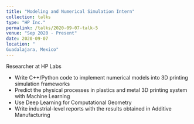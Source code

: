 ```yaml
---
title: "Modeling and Numerical Simulation Intern"
collection: talks
type: "HP Inc."
permalink: /talks/2020-09-07-talk-5
venue: "Sep 2020 - Present"
date: 2020-09-07
location: "
Guadalajara, Mexico"
---
```


 Researcher at HP Labs

 *	Write C++/Python code to implement numerical models into 3D printing simulation frameworks
 *	Predict the physical processes in plastics and metal 3D printing system with Machine Learning
 *	Use Deep Learning for Computational Geometry
 *	Write industrial-level reports with the results obtained in Additive Manufacturing
